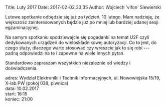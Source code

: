 Title: Luty 2017
Date: 2017-02-02 23:35
Author: Wojciech 'vifon' Siewierski

Lutowe spotkanie odbędzie się już za tydzień, 10 lutego. Mam nadzieję,
że większość zainteresowanych będzie już po mniej lub bardziej udanej
sesji egzaminacyjnej.

Na samym spotkaniu spodziewajcie się pogadanki na temat U2F czyli
dedykowanych urządzeń do wieloskładnikowej autoryzacji. Co to jest, do
czego służy, dlaczego warto stosować czy wreszcie jak to się robi ---
padną odpowiedzi na te i zapewne na wiele innych pytań.

Standardowo zapraszam wszystkich niezależnie od wiedzy i
doświadczenia.

adres: Wydział Elektroniki i Technik Informacyjnych, ul. Nowowiejska 15/19, X-lab.PW (pokój 039, piwnica)  
data: 10.02.2017  
start: 16:15  
koniec: 21:00
